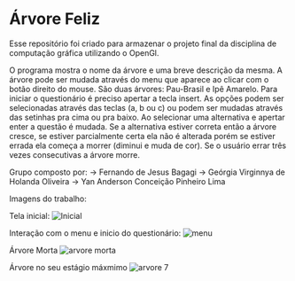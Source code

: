 # Árvore Feliz

Esse repositório foi criado para armazenar o projeto final da disciplina de computação gráfica utilizando o OpenGl.

O programa mostra o nome da árvore e uma breve descrição da mesma. A árvore pode ser mudada através do menu que aparece ao clicar com o botão direito do mouse. São duas árvores: Pau-Brasil e Ipê Amarelo. Para iniciar o questionário é preciso apertar a tecla insert. As opções podem ser selecionadas através das teclas (a, b ou c) ou podem ser mudadas através das setinhas pra cima ou pra baixo. Ao selecionar uma alternativa e apertar enter a questão é mudada. Se a alternativa estiver correta então a árvore cresce, se estiver parcialmente certa ela não é alterada porém se estiver errada ela começa a morrer (diminui e muda de cor). Se o usuário errar três vezes consecutivas a árvore morre.

Grupo composto por:
-> Fernando de Jesus Bagagi
-> Geórgia Virginnya de Holanda Oliveira
-> Yan Anderson Conceição Pinheiro Lima

Imagens do trabalho:

Tela inicial:
![Inicial](https://user-images.githubusercontent.com/89647700/186793715-07325b0d-88b2-4c4f-bfcc-4b88a867e614.png)

Interação com o menu e inicio do questionário:
![menu](https://user-images.githubusercontent.com/89647700/186793809-80744e3a-6bec-480b-ae85-c4e12bdf680a.png)

Árvore Morta
![arvore morta](https://user-images.githubusercontent.com/89647700/186794775-fe0126fd-0aae-4eb8-a6cd-598781cad561.png)

Árvore no seu estágio máxmimo
![arvore 7](https://user-images.githubusercontent.com/89647700/186794968-1e56f447-2ab8-48c0-bfe0-ca86549d9b5a.png)
